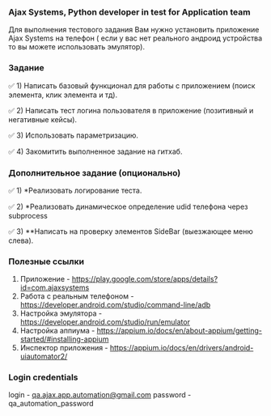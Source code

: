### Ajax Systems, Python developer in test for Application team
Для выполнения тестового задания Вам нужно установить приложение Ajax Systems на телефон (
если у вас нет реального андроид устройства то вы можете использовать эмулятор).

### Задание
✅ 1) Написать базовый функционал для работы с приложением (поиск элемента, клик элемента и тд).

✅ 2) Написать тест логина пользователя в приложение (позитивный и негативные кейсы).

✅ 3) Использовать параметризацию.

✅ 4) Закомитить выполненное задание на гитхаб.

### Дополнительное задание (опционально)
✅ 1) *Реализовать логирование теста.

✅ 2) *Реализовать динамическое определение udid телефона через subprocess

✅ 3) **Написать на проверку элементов SideBar (выезжающее меню слева).

### Полезные ссылки
1) Приложение - https://play.google.com/store/apps/details?id=com.ajaxsystems
2) Работа с реальным телефоном - https://developer.android.com/studio/command-line/adb
3) Настройка эмулятора - https://developer.android.com/studio/run/emulator
4) Настройка аппиума - https://appium.io/docs/en/about-appium/getting-started/#installing-appium
5) Инспектор приложения - https://appium.io/docs/en/drivers/android-uiautomator2/

### Login credentials
login - qa.ajax.app.automation@gmail.com
password - qa_automation_password
